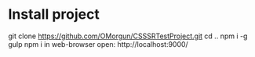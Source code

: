 # Install project

git clone https://github.com/OMorgun/CSSSRTestProject.git
cd ..
npm i -g gulp
npm i
in web-browser open: http://localhost:9000/